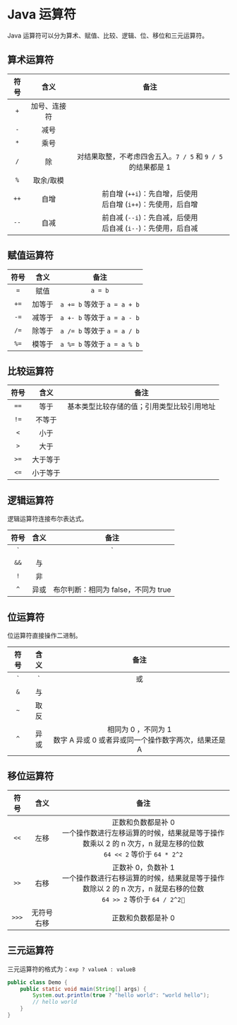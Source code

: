 # Java 运算符

Java 运算符可以分为算术、赋值、比较、逻辑、位、移位和三元运算符。

## 算术运算符

| 符号  |     含义     |                               备注                                |
| :---: | :----------: | :---------------------------------------------------------------: |
|  `+`  | 加号、连接符 |                                                                   |
|  `-`  |     减号     |                                                                   |
|  `*`  |     乘号     |                                                                   |
|  `/`  |      除      |    对结果取整，不考虑四舍五入。`7 / 5` 和 `9 / 5` 的结果都是 1    |
|  `%`  |  取余/取模   |                                                                   |
| `++`  |     自增     | 前自增 (`++i`)：先自增，后使用</br>后自增 (`i++`)：先使用，后自增 |
| `--`  |     自减     | 前自减 (`--i`)：先自减，后使用</br>后自减 (`i--`)：先使用，后自减 |

## 赋值运算符

| 符号  |  含义  |            备注             |
| :---: | :----: | :-------------------------: |
|  `=`  |  赋值  |           `a = b`           |
| `+=`  | 加等于 | `a += b` 等效于 `a = a + b` |
| `-=`  | 减等于 | `a +- b` 等效于 `a = a - b` |
| `/=`  | 除等于 | `a /= b` 等效于 `a = a / b` |
| `%=`  | 模等于 | `a %= b` 等效于 `a = a % b` |

## 比较运算符

| 符号  |   含义   |                    备注                    |
| :---: | :------: | :----------------------------------------: |
| `==`  |   等于   | 基本类型比较存储的值；引用类型比较引用地址 |
| `!=`  |  不等于  |                                            |
|  `<`  |   小于   |                                            |
|  `>`  |   大于   |                                            |
| `>=`  | 大于等于 |                                            |
| `<=`  | 小于等于 |                                            |

## 逻辑运算符

逻辑运算符连接布尔表达式。

| 符号  | 含义  |                备注                 |
| :---: | :---: | :---------------------------------: |
| `||`  |  或   |                                     |
| `&&`  |  与   |                                     |
|  `!`  |  非   |                                     |
|  `^`  | 异或  | 布尔判断：相同为 false，不同为 true |

## 位运算符

位运算符直接操作二进制。

| 符号  | 含义  |                                      备注                                      |
| :---: | :---: | :----------------------------------------------------------------------------: |
|  `|`  |  或   |                                                                                |
|  `&`  |  与   |                                                                                |
|  `~`  | 取反  |                                                                                |
|  `^`  | 异或  | 相同为 0 ，不同为 1 <br/> 数字 A 异或 0 或者异或同一个操作数字两次，结果还是 A |


## 移位运算符

| 符号  |    含义    |                                                                          备注                                                                           |
| :---: | :--------: | :-----------------------------------------------------------------------------------------------------------------------------------------------------: |
| `<<`  |    左移    |      正数和负数都是补 0 <br/> 一个操作数进行左移运算的时候，结果就是等于操作数乘以 2 的 n 次方，n 就是左移的位数 <br/> `64 << 2` 等价于 `64 * 2^2`      |
| `>>`  |    右移    | 正数补 0，负数补 1 <br/>          一个操作数进行右移运算的时候，结果就是等于操作数除以 2 的 n 次方，n 就是右移的位数 <br/> `64 >> 2` 等价于 `64 / 2^2` |
| `>>>` | 无符号右移 |                                                                   正数和负数都是补 0                                                                    |  |

## 三元运算符

三元运算符的格式为：`exp ? valueA : valueB`

```Java
public class Demo {
    public static void main(String[] args) {
        System.out.println(true ? "hello world": "world hello");
        // hello world
    }
}
```
